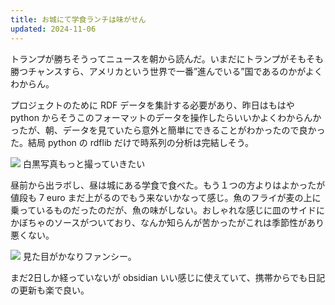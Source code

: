 ```yaml
---
title: お城にて学食ランチは味がせん
updated: 2024-11-06
---
```

トランプが勝ちそうってニュースを朝から読んだ。いまだにトランプがそもそも勝つチャンスすら、アメリカという世界で一番”進んでいる”国であるのかがよくわからん。

プロジェクトのために RDF データを集計する必要があり、昨日はもはや python からそうこのフォーマットのデータを操作したらいいかよくわからんかったが、朝、データを見ていたら意外と簡単にできることがわかったので良かった。結局 python の rdflib だけで時系列の分析は完結しそう。

![](https://i.imgur.com/gUy2uAS.jpeg)
白黒写真もっと撮っていきたい

昼前から出ラボし、昼は城にある学食で食べた。もう１つの方よりはよかったが値段も 7 euro まだ上がるのでもう来ないかなって感じ。魚のフライが麦の上に乗っているものだったのだが、魚の味がしない。おしゃれな感じに皿のサイドにかぼちゃのソースがついており、なんか知らんが苦かったがこれは季節性があり悪くない。

![](https://i.imgur.com/XRECVeD.jpeg)
見た目がかなりファンシー。

まだ2日しか経っていないが obsidian いい感じに使えていて、携帯からでも日記の更新も楽で良い。